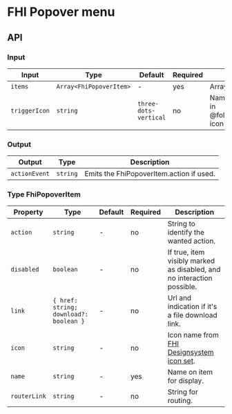 # FHI Popover menu

## API

### Input

| Input         | Type                    | Default               | Required | Description |
|---------------|-------------------------|-----------------------|----------|-------------|
| `items`       | `Array<FhiPopoverItem>` | -                     | yes      | Array of menu items.|
| `triggerIcon` | `string`                | `three-dots-vertical` | no       | Name of an icon available in @folkehelseinstituttet/style icon-set. |

### Output

| Output        | Type     | Description |
|---------------|----------|-------------|
| `actionEvent` | `string` | Emits the FhiPopoverItem.action if used. |

### Type FhiPopoverItem

| Property       | Type                                   | Default | Required | Description |
|----------------|----------------------------------------|---------|----------|-------------|
| `action`       | `string`                               | -       | no       | String to identify the wanted action. |
| `disabled`     | `boolean`                              | -       | no       | If true, item visibly marked as disabled, and no interaction possible. |
| `link`         | `{ href: string; download?: boolean }` | -       | no       | Url and indication if it's a file download link. |
| `icon`         | `string`                               | -       | no       | Icon name from [FHI Designsystem icon set](https://old.designsystem.fhi.no/developer/visual-identity/icons#icon-set). |
| `name`         | `string`                               | -       | yes      | Name on item for display. |
| `routerLink`   | `string`                               | -       | no       | String for routing. |
